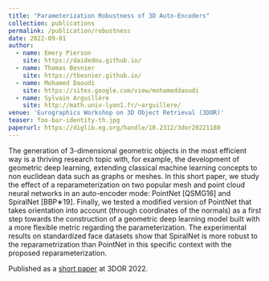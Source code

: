 ```yaml
---
title: "Parameterization Robustness of 3D Auto-Encoders"
collection: publications
permalink: /publication/robustness
date: 2022-09-01
author: 
  - name: Emery Pierson
    site: https://daidedou.github.io/
  - name: Thomas Besnier
    site: https://tbesnier.github.io/
  - name: Mohamed Daoudi
    site: https://sites.google.com/view/mohameddaoudi
  - name: Sylvain Arguillère 
    site: http://math.univ-lyon1.fr/~arguillere/
venue: 'Eurographics Workshop on 3D Object Retrieval (3DOR)'
teaser: foo-bar-identity-th.jpg
paperurl: https://diglib.eg.org/handle/10.2312/3dor20221180
---
```


The generation of 3-dimensional geometric objects in the most efficient way is a thriving research topic with, for example, the development of geometric deep learning, extending classical machine learning concepts to non euclidean data such as graphs or meshes. In this short paper, we study the effect of a reparameterization on two popular mesh and point cloud neural networks in an auto-encoder mode: PointNet [QSMG16] and SpiralNet [BBP∗19]. Finally, we tested a modified version of PointNet that takes orientation into account (through coordinates of the normals) as a first step towards the construction of a geometric deep learning model built with a more flexible metric regarding the parameterization. The experimental results on standardized face datasets show that SpiralNet is more robust to the reparametrization than PointNet in this specific context with the proposed reparameterization.

Published as a [short paper](https://diglib.eg.org/handle/10.2312/3dor20221180) at 3DOR 2022.